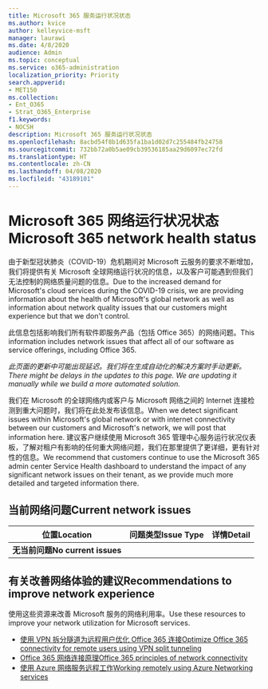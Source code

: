 ```yaml
---
title: Microsoft 365 服务运行状况状态
ms.author: kvice
author: kelleyvice-msft
manager: laurawi
ms.date: 4/8/2020
audience: Admin
ms.topic: conceptual
ms.service: o365-administration
localization_priority: Priority
search.appverid:
- MET150
ms.collection:
- Ent_O365
- Strat_O365_Enterprise
f1.keywords:
- NOCSH
description: Microsoft 365 服务运行状况状态
ms.openlocfilehash: 8acbd54f8b1d635fa1ba1d02d7c255484fb24758
ms.sourcegitcommit: 732bb72a0b5ae09cb39536185aa29d6097ec72fd
ms.translationtype: HT
ms.contentlocale: zh-CN
ms.lasthandoff: 04/08/2020
ms.locfileid: "43189101"
---
```

# <a name="microsoft-365-network-health-status"></a><span data-ttu-id="2e972-103">Microsoft 365 网络运行状况状态</span><span class="sxs-lookup"><span data-stu-id="2e972-103">Microsoft 365 network health status</span></span>

<span data-ttu-id="2e972-104">由于新型冠状肺炎（COVID-19）危机期间对 Microsoft 云服务的要求不断增加，我们将提供有关 Microsoft 全球网络运行状况的信息，以及客户可能遇到但我们无法控制的网络质量问题的信息。</span><span class="sxs-lookup"><span data-stu-id="2e972-104">Due to the increased demand for Microsoft's cloud services during the COVID-19 crisis, we are providing information about the health of Microsoft's global network as well as information about network quality issues that our customers might experience but that we don't control.</span></span>

<span data-ttu-id="2e972-105">此信息包括影响我们所有软件即服务产品（包括 Office 365）的网络问题。</span><span class="sxs-lookup"><span data-stu-id="2e972-105">This information includes network issues that affect all of our software as service offerings, including Office 365.</span></span>

<span data-ttu-id="2e972-106">_此页面的更新中可能出现延迟。我们将在生成自动化的解决方案时手动更新。_</span><span class="sxs-lookup"><span data-stu-id="2e972-106">_There might be delays in the updates to this page. We are updating it manually while we build a more automated solution._</span></span>

<span data-ttu-id="2e972-107">我们在 Microsoft 的全球网络内或客户与 Microsoft 网络之间的 Internet 连接检测到重大问题时，我们将在此处发布该信息。</span><span class="sxs-lookup"><span data-stu-id="2e972-107">When we detect significant issues within Microsoft's global network or with internet connectivity between our customers and Microsoft's network, we will post that information here.</span></span> <span data-ttu-id="2e972-108">建议客户继续使用 Microsoft 365 管理中心服务运行状况仪表板，了解对租户有影响的任何重大网络问题，我们在那里提供了更详细，更有针对性的信息。</span><span class="sxs-lookup"><span data-stu-id="2e972-108">We recommend that customers continue to use the Microsoft 365 admin center Service Health dashboard to understand the impact of any significant network issues on their tenant, as we provide much more detailed and targeted information there.</span></span>

## <a name="current-network-issues"></a><span data-ttu-id="2e972-109">当前网络问题</span><span class="sxs-lookup"><span data-stu-id="2e972-109">Current network issues</span></span>

| <span data-ttu-id="2e972-110">位置</span><span class="sxs-lookup"><span data-stu-id="2e972-110">Location</span></span> | <span data-ttu-id="2e972-111">问题类型</span><span class="sxs-lookup"><span data-stu-id="2e972-111">Issue Type</span></span> | <span data-ttu-id="2e972-112">详情</span><span class="sxs-lookup"><span data-stu-id="2e972-112">Detail</span></span> |
| --- | --- | --- |
| <span data-ttu-id="2e972-113">**无当前问题**</span><span class="sxs-lookup"><span data-stu-id="2e972-113">**No current issues**</span></span> |  |  |

## <a name="recommendations-to-improve-network-experience"></a><span data-ttu-id="2e972-114">有关改善网络体验的建议</span><span class="sxs-lookup"><span data-stu-id="2e972-114">Recommendations to improve network experience</span></span>

<span data-ttu-id="2e972-115">使用这些资源来改善 Microsoft 服务的网络利用率。</span><span class="sxs-lookup"><span data-stu-id="2e972-115">Use these resources to improve your network utilization for Microsoft services.</span></span>

- [<span data-ttu-id="2e972-116">使用 VPN 拆分隧道为远程用户优化 Office 365 连接</span><span class="sxs-lookup"><span data-stu-id="2e972-116">Optimize Office 365 connectivity for remote users using VPN split tunneling</span></span>](https://docs.microsoft.com/office365/enterprise/office-365-vpn-split-tunnel)
- [<span data-ttu-id="2e972-117">Office 365 网络连接原理</span><span class="sxs-lookup"><span data-stu-id="2e972-117">Office 365 principles of network connectivity</span></span>](https://aka.ms/pnc)
- [<span data-ttu-id="2e972-118">使用 Azure 网络服务远程工作</span><span class="sxs-lookup"><span data-stu-id="2e972-118">Working remotely using Azure Networking services</span></span>](https://docs.microsoft.com/azure/networking/working-remotely-support)
